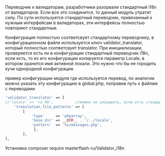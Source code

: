Переводчик к валидаторам, разработчики разорвали стандартный i18n от валидаторов.
Если все это соединится, то данный модуль утратит силу.
По сути используется стандартный переводчик, привязанный к нужным интерфейсам в валидаторах, эти интерфейсы полностью повторяют стандартные.

Конфигурация полностью соответсвует стандартному переводчику, в конфигурационном файле используется ключ validator_translator, который полностью соответсвует 
translator. При инициализации, проверяется есть ли в конфигурации стандартный переводчик i18n, если есть, то из его конфигурации копируется параметр Locale, в котором
хранится имя активной локали. Это нужно что бы не городить кучи однородной конфигурации.


пример конфигурации модуля где используется перевод, по аналогии можно указать эту конфигурацию в global.php, поправив путь к файлам с переводами 

```php
'validator_translator' => [
//'locale' => 'ru_RU',			//можно не указывать, если есть стандартный переводчик с настройками
    'translation_file_patterns' => [
		[
			'type'     => 'phparray',
			'base_dir' => __DIR__ . '/../locale',
			'pattern'  => '%s/messages.php',
			 ],
		],
],
```

Установка
composer require masterflash-ru/Validator_i18n

